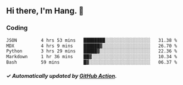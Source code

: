 ## Hi there, I'm Hang. 👋

### Coding

<!--START_SECTION:waka-->

```txt
JSON         4 hrs 53 mins   ████████░░░░░░░░░░░░░░░░░   31.38 %
MDX          4 hrs 9 mins    ██████▓░░░░░░░░░░░░░░░░░░   26.70 %
Python       3 hrs 29 mins   █████▓░░░░░░░░░░░░░░░░░░░   22.36 %
Markdown     1 hr 36 mins    ██▓░░░░░░░░░░░░░░░░░░░░░░   10.34 %
Bash         59 mins         █▓░░░░░░░░░░░░░░░░░░░░░░░   06.37 %
```

<!--END_SECTION:waka-->

##### ✓ Automatically updated by [GitHub Action](https://github.com/huhuhang/huhuhang/actions).
